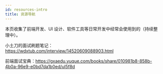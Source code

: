 ```yaml
---
id: resources-intro
title: 资源导航
---
```


本页收集了前端开发、UI 设计、软件工具等日常开发中经常会使用到的（持续整理中）。

小土刀的面试刷题笔记：https://wdxtub.com/interview/14520609088903.html

前端面试宝典：https://gxaedu.yuque.com/books/share/010981b8-858b-4b0a-96e9-e0bd7da1b0ed/ul5f8d
